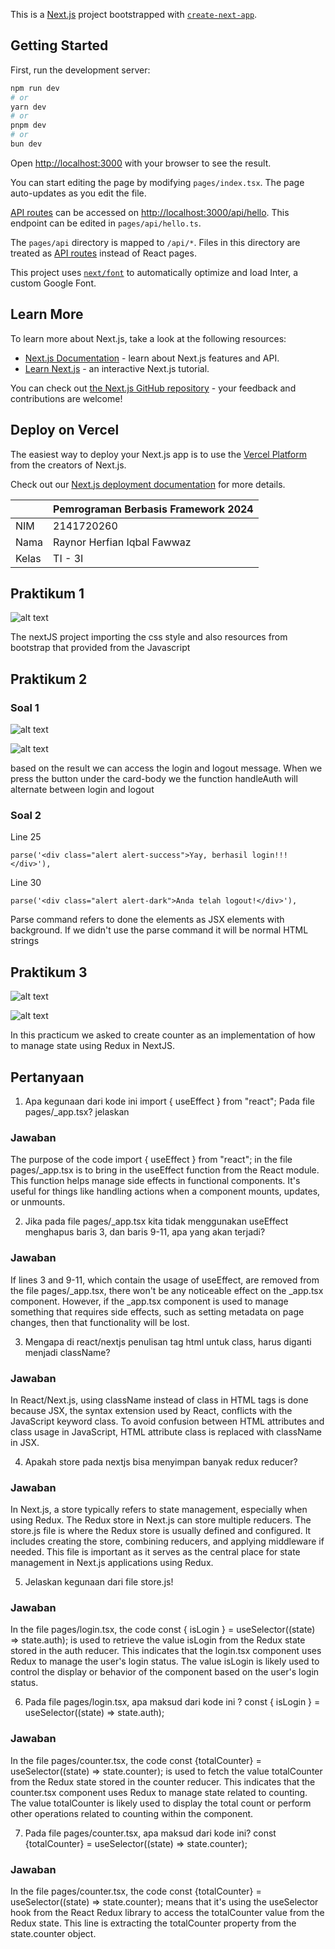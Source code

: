 This is a [Next.js](https://nextjs.org/) project bootstrapped with [`create-next-app`](https://github.com/vercel/next.js/tree/canary/packages/create-next-app).

## Getting Started

First, run the development server:

```bash
npm run dev
# or
yarn dev
# or
pnpm dev
# or
bun dev
```

Open [http://localhost:3000](http://localhost:3000) with your browser to see the result.

You can start editing the page by modifying `pages/index.tsx`. The page auto-updates as you edit the file.

[API routes](https://nextjs.org/docs/api-routes/introduction) can be accessed on [http://localhost:3000/api/hello](http://localhost:3000/api/hello). This endpoint can be edited in `pages/api/hello.ts`.

The `pages/api` directory is mapped to `/api/*`. Files in this directory are treated as [API routes](https://nextjs.org/docs/api-routes/introduction) instead of React pages.

This project uses [`next/font`](https://nextjs.org/docs/basic-features/font-optimization) to automatically optimize and load Inter, a custom Google Font.

## Learn More

To learn more about Next.js, take a look at the following resources:

- [Next.js Documentation](https://nextjs.org/docs) - learn about Next.js features and API.
- [Learn Next.js](https://nextjs.org/learn) - an interactive Next.js tutorial.

You can check out [the Next.js GitHub repository](https://github.com/vercel/next.js/) - your feedback and contributions are welcome!

## Deploy on Vercel

The easiest way to deploy your Next.js app is to use the [Vercel Platform](https://vercel.com/new?utm_medium=default-template&filter=next.js&utm_source=create-next-app&utm_campaign=create-next-app-readme) from the creators of Next.js.

Check out our [Next.js deployment documentation](https://nextjs.org/docs/deployment) for more details.


|  | Pemrograman Berbasis Framework 2024 |
|--|--|
| NIM |  2141720260|
| Nama |  Raynor Herfian Iqbal Fawwaz |
| Kelas | TI - 3I |

## Praktikum 1
![alt text](image.png)

The nextJS project importing the css style and also resources from bootstrap that provided from the Javascript

## Praktikum 2
### Soal 1
![alt text](image-1.png)

![alt text](image-2.png)

based on the result we can access the login and logout message. When we press the button under the card-body we the function handleAuth will alternate between login and logout

### Soal 2
Line 25
```
parse('<div class="alert alert-success">Yay, berhasil login!!!</div>'),
```

Line 30
```
parse('<div class="alert alert-dark">Anda telah logout!</div>'),
```

Parse command refers to done the elements as JSX elements with background. If we didn't use the parse command it will be normal HTML strings


## Praktikum 3
![alt text](image-3.png)

![alt text](image-4.png)

In this practicum we asked to create counter as an implementation of how to manage state using Redux in NextJS.

## Pertanyaan

1. Apa kegunaan dari kode ini import { useEffect } from "react"; Pada file pages/_app.tsx? jelaskan

### Jawaban
The purpose of the code import { useEffect } from "react"; in the file pages/_app.tsx is to bring in the useEffect function from the React module. This function helps manage side effects in functional components. It's useful for things like handling actions when a component mounts, updates, or unmounts.

2. Jika pada file pages/_app.tsx kita tidak menggunakan useEffect menghapus baris 3, dan baris 9-11, apa yang akan terjadi?

### Jawaban
If lines 3 and 9-11, which contain the usage of useEffect, are removed from the file pages/_app.tsx, there won't be any noticeable effect on the _app.tsx component. However, if the _app.tsx component is used to manage something that requires side effects, such as setting metadata on page changes, then that functionality will be lost.

3. Mengapa di react/nextjs penulisan tag html untuk class, harus diganti menjadi className?

### Jawaban
In React/Next.js, using className instead of class in HTML tags is done because JSX, the syntax extension used by React, conflicts with the JavaScript keyword class. To avoid confusion between HTML attributes and class usage in JavaScript, HTML attribute class is replaced with className in JSX.

4. Apakah store pada nextjs bisa menyimpan banyak redux reducer?

### Jawaban
In Next.js, a store typically refers to state management, especially when using Redux. The Redux store in Next.js can store multiple reducers. The store.js file is where the Redux store is usually defined and configured. It includes creating the store, combining reducers, and applying middleware if needed. This file is important as it serves as the central place for state management in Next.js applications using Redux.

5. Jelaskan kegunaan dari file store.js!

### Jawaban
In the file pages/login.tsx, the code const { isLogin } = useSelector((state) => state.auth); is used to retrieve the value isLogin from the Redux state stored in the auth reducer. This indicates that the login.tsx component uses Redux to manage the user's login status. The value isLogin is likely used to control the display or behavior of the component based on the user's login status.

6. Pada file pages/login.tsx, apa maksud dari kode ini ?
const { isLogin } = useSelector((state) => state.auth);

### Jawaban
In the file pages/counter.tsx, the code const {totalCounter} = useSelector((state) => state.counter); is used to fetch the value totalCounter from the Redux state stored in the counter reducer. This indicates that the counter.tsx component uses Redux to manage state related to counting. The value totalCounter is likely used to display the total count or perform other operations related to counting within the component.

7. Pada file pages/counter.tsx, apa maksud dari kode ini?
const {totalCounter} = useSelector((state) => state.counter);

### Jawaban
In the file pages/counter.tsx, the code const {totalCounter} = useSelector((state) => state.counter); means that it's using the useSelector hook from the React Redux library to access the totalCounter value from the Redux state. This line is extracting the totalCounter property from the state.counter object.